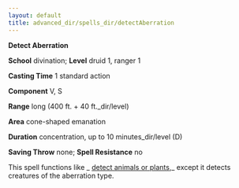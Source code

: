 ```yaml
---
layout: default
title: advanced_dir/spells_dir/detectAberration
---
```

 **Detect Aberration**

**School** divination; **Level** druid 1, ranger 1

**Casting Time** 1 standard action

**Component** V, S

**Range** long (400 ft. + 40 ft._dir/level)

**Area** cone-shaped emanation

**Duration** concentration, up to 10 minutes_dir/level (D)

**Saving Throw** none; **Spell Resistance** no

This spell functions like _ [detect animals or plants](../../../spells_dir/detectAnimalsOrPlants#_detect-animals-or-plants),_ except it detects creatures of the aberration type.

